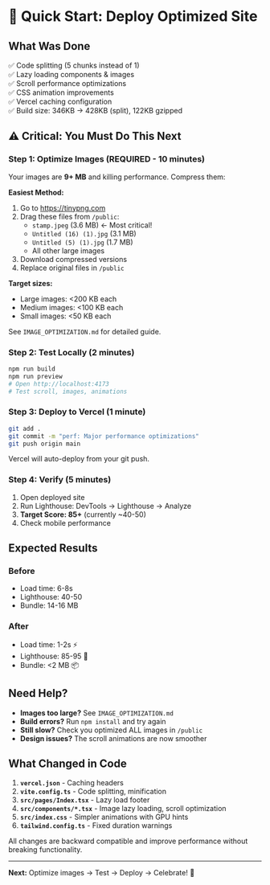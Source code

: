 # 🚀 Quick Start: Deploy Optimized Site

## What Was Done
✅ Code splitting (5 chunks instead of 1)  
✅ Lazy loading components & images  
✅ Scroll performance optimizations  
✅ CSS animation improvements  
✅ Vercel caching configuration  
✅ Build size: 346KB → 428KB (split), 122KB gzipped  

## ⚠️ Critical: You Must Do This Next

### Step 1: Optimize Images (REQUIRED - 10 minutes)
Your images are **9+ MB** and killing performance. Compress them:

**Easiest Method:**
1. Go to https://tinypng.com
2. Drag these files from `/public`:
   - `stamp.jpeg` (3.6 MB) ← Most critical!
   - `Untitled (16) (1).jpg` (3.1 MB)
   - `Untitled (5) (1).jpg` (1.7 MB)
   - All other large images
3. Download compressed versions
4. Replace original files in `/public`

**Target sizes:**
- Large images: <200 KB each
- Medium images: <100 KB each
- Small images: <50 KB each

See `IMAGE_OPTIMIZATION.md` for detailed guide.

### Step 2: Test Locally (2 minutes)
```bash
npm run build
npm run preview
# Open http://localhost:4173
# Test scroll, images, animations
```

### Step 3: Deploy to Vercel (1 minute)
```bash
git add .
git commit -m "perf: Major performance optimizations"
git push origin main
```

Vercel will auto-deploy from your git push.

### Step 4: Verify (5 minutes)
1. Open deployed site
2. Run Lighthouse: DevTools → Lighthouse → Analyze
3. **Target Score: 85+** (currently ~40-50)
4. Check mobile performance

## Expected Results

### Before
- Load time: 6-8s
- Lighthouse: 40-50
- Bundle: 14-16 MB

### After
- Load time: 1-2s ⚡
- Lighthouse: 85-95 🎯
- Bundle: <2 MB 📦

## Need Help?

- **Images too large?** See `IMAGE_OPTIMIZATION.md`
- **Build errors?** Run `npm install` and try again
- **Still slow?** Check you optimized ALL images in `/public`
- **Design issues?** The scroll animations are now smoother

## What Changed in Code

1. **`vercel.json`** - Caching headers
2. **`vite.config.ts`** - Code splitting, minification
3. **`src/pages/Index.tsx`** - Lazy load footer
4. **`src/components/*.tsx`** - Image lazy loading, scroll optimization
5. **`src/index.css`** - Simpler animations with GPU hints
6. **`tailwind.config.ts`** - Fixed duration warnings

All changes are backward compatible and improve performance without breaking functionality.

---

**Next:** Optimize images → Test → Deploy → Celebrate! 🎉
